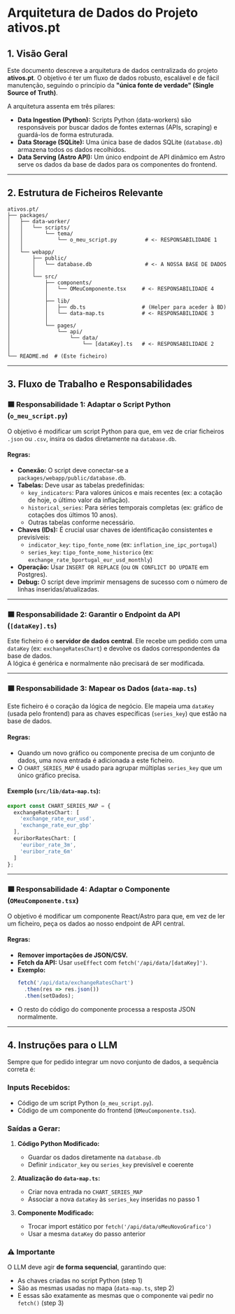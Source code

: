 # Arquitetura de Dados do Projeto ativos.pt

## 1. Visão Geral

Este documento descreve a arquitetura de dados centralizada do projeto **ativos.pt**. O objetivo é ter um fluxo de dados robusto, escalável e de fácil manutenção, seguindo o princípio da **"única fonte de verdade" (Single Source of Truth)**.

A arquitetura assenta em três pilares:

- **Data Ingestion (Python):** Scripts Python (data-workers) são responsáveis por buscar dados de fontes externas (APIs, scraping) e guardá-los de forma estruturada.
- **Data Storage (SQLite):** Uma única base de dados SQLite (`database.db`) armazena todos os dados recolhidos.
- **Data Serving (Astro API):** Um único endpoint de API dinâmico em Astro serve os dados da base de dados para os componentes do frontend.

---

## 2. Estrutura de Ficheiros Relevante

```plaintext
ativos.pt/
├── packages/
│   ├── data-worker/
│   │   └── scripts/
│   │       └── tema/
│   │           └── o_meu_script.py         # <- RESPONSABILIDADE 1
│   │
│   └── webapp/
│       ├── public/
│       │   └── database.db                 # <- A NOSSA BASE DE DADOS
│       │
│       └── src/
│           ├── components/
│           │   └── OMeuComponente.tsx     # <- RESPONSABILIDADE 4
│           │
│           ├── lib/
│           │   ├── db.ts                  # (Helper para aceder à BD)
│           │   └── data-map.ts            # <- RESPONSABILIDADE 3
│           │
│           └── pages/
│               └── api/
│                   └── data/
│                       └── [dataKey].ts   # <- RESPONSABILIDADE 2
│
└── README.md  # (Este ficheiro)
```

---

## 3. Fluxo de Trabalho e Responsabilidades

### 🟦 Responsabilidade 1: Adaptar o Script Python (`o_meu_script.py`)

O objetivo é modificar um script Python para que, em vez de criar ficheiros `.json` ou `.csv`, insira os dados diretamente na `database.db`.

#### Regras:

- **Conexão:** O script deve conectar-se a `packages/webapp/public/database.db`.
- **Tabelas:** Deve usar as tabelas predefinidas:
  - `key_indicators`: Para valores únicos e mais recentes (ex: a cotação de hoje, o último valor da inflação).
  - `historical_series`: Para séries temporais completas (ex: gráfico de cotações dos últimos 10 anos).
  - Outras tabelas conforme necessário.
- **Chaves (IDs):** É crucial usar chaves de identificação consistentes e previsíveis:
  - `indicator_key`: `tipo_fonte_nome` (ex: `inflation_ine_ipc_portugal`)
  - `series_key`: `tipo_fonte_nome_historico` (ex: `exchange_rate_bportugal_eur_usd_monthly`)
- **Operação:** Usar `INSERT OR REPLACE` (ou `ON CONFLICT DO UPDATE` em Postgres).
- **Debug:** O script deve imprimir mensagens de sucesso com o número de linhas inseridas/atualizadas.

---

### 🟦 Responsabilidade 2: Garantir o Endpoint da API (`[dataKey].ts`)

Este ficheiro é o **servidor de dados central**. Ele recebe um pedido com uma `dataKey` (ex: `exchangeRatesChart`) e devolve os dados correspondentes da base de dados.  
A lógica é genérica e normalmente não precisará de ser modificada.

---

### 🟦 Responsabilidade 3: Mapear os Dados (`data-map.ts`)

Este ficheiro é o coração da lógica de negócio. Ele mapeia uma `dataKey` (usada pelo frontend) para as chaves específicas (`series_key`) que estão na base de dados.

#### Regras:

- Quando um novo gráfico ou componente precisa de um conjunto de dados, uma nova entrada é adicionada a este ficheiro.
- O `CHART_SERIES_MAP` é usado para agrupar múltiplas `series_key` que um único gráfico precisa.

#### Exemplo (`src/lib/data-map.ts`):

```ts
export const CHART_SERIES_MAP = {
  exchangeRatesChart: [
    'exchange_rate_eur_usd',
    'exchange_rate_eur_gbp'
  ],
  euriborRatesChart: [
    'euribor_rate_3m',
    'euribor_rate_6m'
  ]
};
```

---

### 🟦 Responsabilidade 4: Adaptar o Componente (`OMeuComponente.tsx`)

O objetivo é modificar um componente React/Astro para que, em vez de ler um ficheiro, peça os dados ao nosso endpoint de API central.

#### Regras:

- **Remover importações de JSON/CSV.**
- **Fetch da API:** Usar `useEffect` com `fetch('/api/data/[dataKey]')`.
- **Exemplo:**  
  ```ts
  fetch('/api/data/exchangeRatesChart')
    .then(res => res.json())
    .then(setDados);
  ```
- O resto do código do componente processa a resposta JSON normalmente.

---

## 4. Instruções para o LLM

Sempre que for pedido integrar um novo conjunto de dados, a sequência correta é:

### Inputs Recebidos:

- Código de um script Python (`o_meu_script.py`).
- Código de um componente do frontend (`OMeuComponente.tsx`).

### Saídas a Gerar:

1. **Código Python Modificado:**  
   - Guardar os dados diretamente na `database.db`  
   - Definir `indicator_key` ou `series_key` previsível e coerente

2. **Atualização do `data-map.ts`:**  
   - Criar nova entrada no `CHART_SERIES_MAP`  
   - Associar a nova `dataKey` às `series_key` inseridas no passo 1

3. **Componente Modificado:**  
   - Trocar import estático por `fetch('/api/data/oMeuNovoGrafico')`  
   - Usar a mesma `dataKey` do passo anterior

### ⚠️ Importante

O LLM deve agir **de forma sequencial**, garantindo que:
- As chaves criadas no script Python (step 1)  
- São as mesmas usadas no mapa (`data-map.ts`, step 2)  
- E essas são exatamente as mesmas que o componente vai pedir no `fetch()` (step 3)

